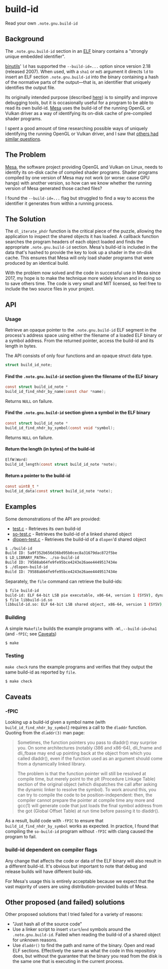 # build-id

Read your own `.note.gnu.build-id`

## Background

The `.note.gnu.build-id` section in an [ELF](https://en.wikipedia.org/wiki/Executable_and_Linkable_Format) binary contains a "strongly unique embedded identifier".

[binutils](https://www.gnu.org/software/binutils/)' `ld` has supported the `--build-id=...` option since version 2.18 (released 2007). When used, with a `sha1` or `md5` argument it directs `ld` to insert an ELF section `.note.gnu.build-id` into the binary containing a hash of the normative parts of the output&mdash;that is, an identifier that uniquely identifies the output file.

Its originally intended purpose (described [here](https://fedoraproject.org/wiki/Releases/FeatureBuildId)) is to simplify and improve debugging tools, but it is occasionally useful for a program to be able to read its own build-id. [Mesa](https://www.mesa3d.org/) uses the build-id of the running OpenGL or Vulkan driver as a way of identifying its on-disk cache of pre-compiled shader programs.

I spent a good amount of time researching possible ways of uniquely identifying the running OpenGL or Vulkan driver, and I saw that [others had similar questions](https://stackoverflow.com/questions/17637745/can-a-program-read-its-own-elf-section).

## The Problem

[Mesa](https://mesa3d.org/), the software project providing OpenGL and Vulkan on Linux, needs to identify its on-disk cache of compiled shader programs. Shader programs compiled by one version of Mesa may not work (or worse: cause GPU hangs) with another version, so how can we know whether the running version of Mesa generated those cached files?

I found the `--build-id=...` flag but struggled to find a way to access the identifier it generates from within a running process.

## The Solution
The `dl_iterate_phdr` function is the critical piece of the puzzle, allowing the application to inspect the shared objects it has loaded. A callback function searches the program headers of each object loaded and finds the appropriate `.note.gnu.build-id` section. Mesa's build-id is included in the data that's hashed to provide the key to look up a shader in the on-disk cache. This ensures that Mesa will only load shader programs that were produced by an identical build.

With the problem now solved and the code in successful use in Mesa since 2017, my hope is to make the technique more widely known and in doing so to save others time. The code is very small and MIT licensed, so feel free to include the two source files in your project.

## API
### Usage
Retrieve an opaque pointer to the `.note.gnu.build-id` ELF segment in the process's address space using either the filename of a loaded ELF binary or a symbol address. From the returned pointer, access the build-id and its length in bytes.

The API consists of only four functions and an opaque struct data type.
```c
struct build_id_note;
```

#### Find the `.note.gnu.build-id` section given the filename of the ELF binary
```c
const struct build_id_note *
build_id_find_nhdr_by_name(const char *name);
```

Returns `NULL` on failure.

#### Find the `.note.gnu.build-id` section given a symbol in the ELF binary
```c
const struct build_id_note *
build_id_find_nhdr_by_symbol(const void *symbol);
```

Returns `NULL` on failure.

#### Return the length (in bytes) of the build-id
```c
ElfW(Word)
build_id_length(const struct build_id_note *note);
```

#### Return a pointer to the build-id
```c
const uint8_t *
build_id_data(const struct build_id_note *note);
```

## Examples
Some demonstrations of the API are provided:
  * [test.c](test.c) - Retrieves its own build-id
  * [so-test.c](so-test.c) - Retrieves the build-id of a linked shared object
  * [dlopen-test.c](dlopen-test.c) - Retrieves the build-id of a `dlopen`'d shared object

```sh
$ ./build-id
Build ID: 5a9f352b656d36bd95b0cec8a31679dac872f5be
$ LD_LIBRARY_PATH=. ./so-build-id
Build ID: 79588ab64fe9fe95bce4243e26aee4449517434e
$ ./dlopen-build-id
Build ID: 79588ab64fe9fe95bce4243e26aee4449517434e
```

Separately, the `file` command can retrieve the build-ids:
```sh
$ file build-id
build-id: ELF 64-bit LSB pie executable, x86-64, version 1 (SYSV), dynamically linked, interpreter /lib64/ld-linux-x86-64.so.2, BuildID[sha1]=5a9f352b656d36bd95b0cec8a31679dac872f5be, for GNU/Linux 3.2.0, with debug_info, not stripped
$ file libbuild-id.so 
libbuild-id.so: ELF 64-bit LSB shared object, x86-64, version 1 (SYSV), dynamically linked, BuildID[sha1]=79588ab64fe9fe95bce4243e26aee4449517434e, not stripped
```

### Building
A simple `Makefile` builds the example programs with `-Wl,--build-id=sha1` (and `-fPIC`; see [Caveats](#caveats))
```sh
$ make
```

### Testing
`make check`  runs the example programs and verifies that they output the same build-id as reported by `file`.
```sh
$ make check
```

## Caveats
### -fPIC
Looking up a build-id given a symbol name (with `build_id_find_nhdr_by_symbol`) requires a call to the `dladdr` function. Quoting from the `dladdr(3)` man page:

> Sometimes, the function pointers you pass to dladdr() may surprise you.  On some architectures (notably i386 and x86-64), dli_fname and dli_fbase may end up pointing back at the  object  from  which you called dladdr(), even if the function used as an argument should come from a dynamically linked library.
>
> The problem is that the function pointer will still be resolved at compile time, but merely point to the plt (Procedure Linkage Table) section of the original object (which dispatches the call after asking the dynamic linker to resolve the symbol).  To work around this, you can try to compile the code to be position-independent: then, the compiler cannot prepare the pointer at compile time  any more and gcc(1) will generate code that just loads the final symbol address from the got (Global Offset Table) at run time before passing it to dladdr().

As a result, build code with `-fPIC` to ensure that `build_id_find_nhdr_by_symbol` works as expected. In practice, I found that compiling the `so-build-id` program without `-fPIC` with clang caused the program to fail.

### build-id dependent on compiler flags
Any change that affects the code or data of the ELF binary will also result in a different build-id. It's obvious but important to note that debug and release builds will have different build-ids.

For Mesa's usage this is entirely acceptable because we expect that the vast majority of users are using distribution-provided builds of Mesa.

## Other proposed (and failed) solutions

Other proposed solutions that I tried failed for a variety of reasons:

  * "Just hash all of the source code"
  * Use a linker script to insert `start`/`end` symbols around the `.note.gnu.build-id`. Failed when reading the build-id of a shared object for unknown reasons.
  * Use `dladdr()` to find the path and name of the binary. Open and read ELF sections. Effectively the same as what the code in this repository does, but without the guarantee that the binary you read from the disk is the same one that is executing in the current process.
